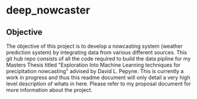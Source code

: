 # deep_nowcaster

## Objective 

The objective of this project is to develop a nowcasting system (weather prediction system) by integrating 
data from various different sources. This git hub repo consists of all the code required to build the data pipline for
my Masters Thesis titled "Exploration Into Machine Learning techniques for precipitation nowcasting" advised by
David L. Pepyne. This is currently a work in progress and thus this readme document will only detail a very high level 
description of whats in here. Please refer to my proposal document for more information about the project. 


